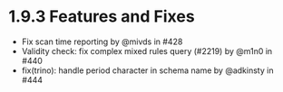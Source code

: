 # 1.9.3 Features and Fixes

* Fix scan time reporting by @mivds in #428
* Validity check: fix complex mixed rules query (#2219) by @m1n0 in #440
* fix(trino): handle period character in schema name by @adkinsty in #444

